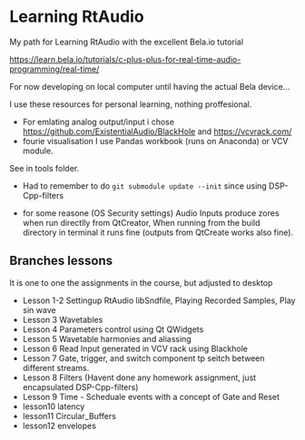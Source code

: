 # Learning RtAudio

My path for Learning RtAudio with the excellent Bela.io tutorial

https://learn.bela.io/tutorials/c-plus-plus-for-real-time-audio-programming/real-time/

For now developing on local computer until having the actual Bela device...

I use these resources for personal learning, nothing proffesional.

* For emlating analog output/input i chose 
    https://github.com/ExistentialAudio/BlackHole
    and 
    https://vcvrack.com/
* fourie visualisation I use Pandas workbook (runs on Anaconda) or VCV module.

See in tools folder.

* Had to remember to do `git submodule update --init` since using DSP-Cpp-filters

* for some reasone  (OS Security settings) Audio Inputs produce zores when run directlly from QtCreator,
    When running from the build directory in terminal it runs fine (outputs from QtCreate works also fine).
    
## Branches lessons

It is one to one the assignments in the course, but adjusted to desktop

- Lesson 1-2 Settingup RtAudio libSndfile, Playing Recorded Samples, Play sin wave
- Lesson 3   Wavetables
- Lesson 4   Parameters control using Qt QWidgets
- Lesson 5   Wavetable harmonies and aliassing
- Lesson 6   Read Input generated in VCV rack using Blackhole
- Lesson 7   Gate, trigger, and switch component tp seitch between different streams.
- Lesson 8   Filters (Havent done any homework assignment, just encapsulated DSP-Cpp-filters)
- Lesson 9   Time - Scheduale events with a concept of Gate and Reset
- lesson10   latency
- lesson11   Circular_Buffers
- lesson12   envelopes